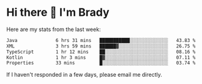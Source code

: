 # Hi there 👋 I'm Brady

Here are my stats from the last week:
<!--START_SECTION:waka-->

```txt
Java              6 hrs 31 mins   ███████████░░░░░░░░░░░░░░   43.83 %
XML               3 hrs 59 mins   ██████▓░░░░░░░░░░░░░░░░░░   26.75 %
TypeScript        1 hr 12 mins    ██░░░░░░░░░░░░░░░░░░░░░░░   08.16 %
Kotlin            1 hr 3 mins     █▓░░░░░░░░░░░░░░░░░░░░░░░   07.11 %
Properties        33 mins         █░░░░░░░░░░░░░░░░░░░░░░░░   03.74 %
```

<!--END_SECTION:waka-->

If I haven't responded in a few days, please email me directly. 
